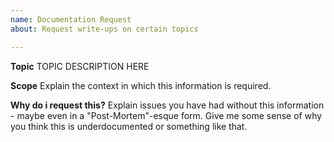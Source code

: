 ```yaml
---
name: Documentation Request
about: Request write-ups on certain topics

---
```


**Topic**
TOPIC DESCRIPTION HERE

**Scope**
Explain the context in which this information is required.

**Why do i request this?**
Explain issues you have had without this information - maybe even in a "Post-Mortem"-esque form. Give me some sense of why you think this is underdocumented or something like that.
